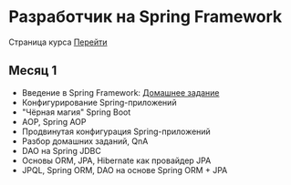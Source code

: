 # Разработчик на Spring Framework

Страница курса [Перейти](https://otus.ru/lessons/javaspring/)

## Месяц 1

- Введение в Spring Framework:
  [Домашнее задание](lesson1/src/main/java/home_work/)
- Конфигурирование Spring-приложений
- "Чёрная магия" Spring Boot
- AOP, Spring AOP
- Продвинутая конфигурация Spring-приложений
- Разбор домашних заданий, QnA
- DAO на Spring JDBC
- Основы ORM, JPA, Hibernate как провайдер JPA
- JPQL, Spring ORM, DAO на основе Spring ORM + JPA